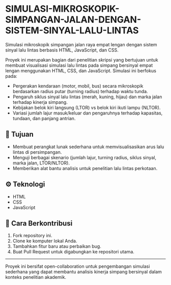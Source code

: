 # SIMULASI-MIKROSKOPIK-SIMPANGAN-JALAN-DENGAN-SISTEM-SINYAL-LALU-LINTAS
Simulasi mikroskopik simpangan jalan raya empat lengan dengan sistem sinyal lalu lintas berbasis HTML, JavaScript, dan CSS.

Proyek ini merupakan bagian dari penelitian skripsi yang bertujuan untuk membuat
visualisasi simulasi lalu lintas pada simpang bersinyal empat lengan menggunakan
HTML, CSS, dan JavaScript. Simulasi ini berfokus pada:
- Pergerakan kendaraan (motor, mobil, bus) secara mikroskopik berdasarkan radius putar (turning radius) terhadap waktu tunda.
- Pengaruh siklus sinyal lalu lintas (merah, kuning, hijau) dan marka jalan terhadap kinerja simpang.
- Kebijakan belok kiri langsung (LTOR) vs belok kiri ikuti lampu (NLTOR).
- Variasi jumlah lajur masuk/keluar dan pengaruhnya terhadap kapasitas, tundaan, dan panjang antrian.

## 🎯 Tujuan
- Membuat perangkat lunak sederhana untuk memvisualisasikan arus lalu lintas di persimpangan.
- Menguji berbagai skenario (jumlah lajur, turning radius, siklus sinyal, marka jalan, LTOR/NLTOR).
- Memberikan alat bantu analisis untuk penelitian lalu lintas perkotaan.

## ⚙️ Teknologi
- HTML
- CSS
- JavaScript

## 🚀 Cara Berkontribusi
1. Fork repository ini.
2. Clone ke komputer lokal Anda.
3. Tambahkan fitur baru atau perbaikan bug.
4. Buat Pull Request untuk digabungkan ke repositori utama.

---

Proyek ini bersifat open-collaboration untuk pengembangan simulasi sederhana yang
dapat membantu analisis kinerja simpang bersinyal dalam konteks penelitian akademik.
